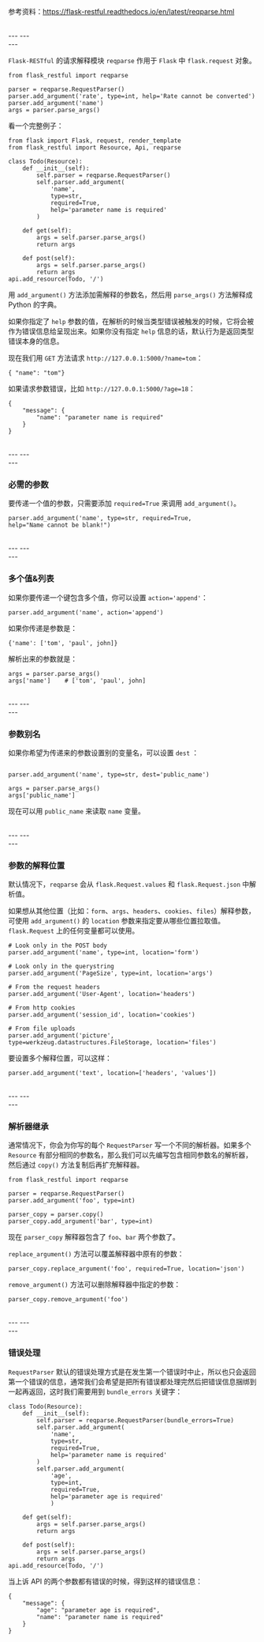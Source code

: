 参考资料：https://flask-restful.readthedocs.io/en/latest/reqparse.html

<br>
---
---
<br>
---

``Flask-RESTful`` 的请求解释模块 ``reqparse`` 作用于 ``Flask`` 中 ``flask.request`` 对象。

```
from flask_restful import reqparse

parser = reqparse.RequestParser()
parser.add_argument('rate', type=int, help='Rate cannot be converted')
parser.add_argument('name')
args = parser.parse_args()
```

看一个完整例子：
```
from flask import Flask, request, render_template
from flask_restful import Resource, Api, reqparse

class Todo(Resource):
    def __init__(self):
        self.parser = reqparse.RequestParser()
        self.parser.add_argument(
            'name', 
            type=str, 
            required=True, 
            help='parameter name is required'
        )

    def get(self):
        args = self.parser.parse_args() 
        return args

    def post(self):
        args = self.parser.parse_args()
        return args
api.add_resource(Todo, '/')
```

用 ``add_argument()`` 方法添加需解释的参数名，然后用 ``parse_args()`` 方法解释成 Python 的字典。

如果你指定了 ``help`` 参数的值，在解析的时候当类型错误被触发的时候，它将会被作为错误信息给呈现出来。如果你没有指定 ``help`` 信息的话，默认行为是返回类型错误本身的信息。

现在我们用 ``GET`` 方法请求 ``http://127.0.0.1:5000/?name=tom``：
```
{ "name": "tom"}
```

如果请求参数错误，比如 ``http://127.0.0.1:5000/?age=18``：
```
{
    "message": {
        "name": "parameter name is required"
    }
}
```

<br>
---
---
<br>
---


### 必需的参数

要传递一个值的参数，只需要添加 ``required=True`` 来调用 ``add_argument()``。

```
parser.add_argument('name', type=str, required=True,
help="Name cannot be blank!")
```

<br>
---
---
<br>
---

### 多个值&列表

如果你要传递一个键包含多个值，你可以设置 ``action='append'``：

```
parser.add_argument('name', action='append')
```

如果你传递是参数是：
```
{'name': ['tom', 'paul', john]}
```

解析出来的参数就是：
```
args = parser.parse_args()
args['name']    # ['tom', 'paul', john]
```

<br>
---
---
<br>
---

### 参数别名

如果你希望为传递来的参数设置别的变量名，可以设置 ``dest`` ：
```

parser.add_argument('name', type=str, dest='public_name')

args = parser.parse_args()
args['public_name']
```

现在可以用 ``public_name`` 来读取 ``name`` 变量。

<br>
---
---
<br>
---

### 参数的解释位置

默认情况下，``reqparse`` 会从 ``flask.Request.values`` 和 ``flask.Request.json`` 中解析值。

如果想从其他位置（比如：``form``、``args``、``headers``、``cookies``、``files``）解释参数，可使用 ``add_argument()`` 的 ``location`` 参数来指定要从哪些位置拉取值。``flask.Request`` 上的任何变量都可以使用。

```
# Look only in the POST body
parser.add_argument('name', type=int, location='form')

# Look only in the querystring
parser.add_argument('PageSize', type=int, location='args')

# From the request headers
parser.add_argument('User-Agent', location='headers')

# From http cookies
parser.add_argument('session_id', location='cookies')

# From file uploads
parser.add_argument('picture', type=werkzeug.datastructures.FileStorage, location='files')
```

要设置多个解释位置，可以这样：
```
parser.add_argument('text', location=['headers', 'values'])
```

<br>
---
---
<br>
---

### 解析器继承

通常情况下，你会为你写的每个 ``RequestParser`` 写一个不同的解析器。如果多个 ``Resource`` 有部分相同的参数名，那么我们可以先编写包含相同参数名的解析器，然后通过 ``copy()`` 方法复制后再扩充解释器。

```
from flask_restful import reqparse

parser = reqparse.RequestParser()
parser.add_argument('foo', type=int)

parser_copy = parser.copy()
parser_copy.add_argument('bar', type=int)
```

现在 ``parser_copy`` 解释器包含了 ``foo``、``bar`` 两个参数了。

``replace_argument()`` 方法可以覆盖解释器中原有的参数：
```
parser_copy.replace_argument('foo', required=True, location='json')
```

``remove_argument()`` 方法可以删除解释器中指定的参数：
```
parser_copy.remove_argument('foo')
```

<br>
---
---
<br>
---

### 错误处理

``RequestParser`` 默认的错误处理方式是在发生第一个错误时中止，所以也只会返回第一个错误的信息，通常我们会希望是把所有错误都处理完然后把错误信息捆绑到一起再返回，这时我们需要用到 ``bundle_errors`` 关键字：

```
class Todo(Resource):
    def __init__(self):
        self.parser = reqparse.RequestParser(bundle_errors=True)
        self.parser.add_argument(
            'name', 
            type=str, 
            required=True, 
            help='parameter name is required'
        )
        self.parser.add_argument(
            'age', 
            type=int, 
            required=True,
            help='parameter age is required'
            )

    def get(self):
        args = self.parser.parse_args() 
        return args

    def post(self):
        args = self.parser.parse_args()
        return args
api.add_resource(Todo, '/')
```

当上诉 API 的两个参数都有错误的时候，得到这样的错误信息：
```
{
    "message": {
        "age": "parameter age is required",
        "name": "parameter name is required"
    }
}
```
